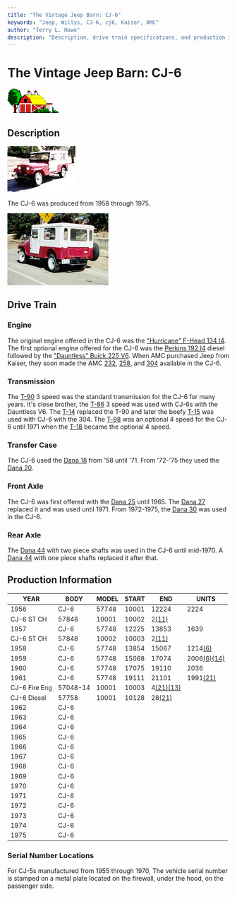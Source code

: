 ```yaml
---
title: "The Vintage Jeep Barn: CJ-6"
keywords: "Jeep, Willys, CJ-6, cj6, Kaiser, AMC"
author: "Terry L. Howe"
description: "Description, drive train specifications, and production information for the Jeep CJ-6"
---
```

# The Vintage Jeep Barn: CJ-6

![barn](/images/barn.gif)

## Description

[![CJ-6 front side](/images/cj6f_.jpg)](/images/cj6f.jpg) 

The CJ-6 was produced from 1958 through 1975.

[![CJ-6 back side](/images/cj6b.jpg)](/images/cj6b.jpg) 

## Drive Train

### Engine

The original engine offered in the CJ-6 was the ["Hurricane" F-Head 134 I4](/engine/factory/hurricane134.html). The first optional engine offered for the CJ-6 was the [Perkins 192 I4](/engine/factory/perkins192.html) diesel followed by the ["Dauntless" Buick 225 V6](/engine/factory/dauntless225.html). When AMC purchased Jeep from Kaiser, they soon made the AMC [232](/engine/factory/amc232.html), [258](/engine/factory/amc258.html), and [304](/engine/factory/amc304.html) available in the CJ-6.

### Transmission

The [T-90](/transmission/factory/t90.html) 3 speed was the standard transmission for the CJ-6 for many years. It's close brother, the [T-86](/transmission/factory/t86.html) 3 speed was used with CJ-6s with the Dauntless V6. The [T-14](/transmission/factory/t14.html) replaced the T-90 and later the beefy [T-15](/transmission/factory/t15.html) was used with CJ-6 with the 304. The [ T-98](/transmission/factory/t18.html) was an optional 4 speed for the CJ-6 until 1971 when the [T-18](/transmission/factory/t18.html) became the optional 4 speed. 

### Transfer Case

The CJ-6 used the [Dana 18](/xfer/factory/d18.html) from '58 until '71. From '72-'75 they used the [Dana 20](/xfer/factory/d20.html). 

### Front Axle

The CJ-6 was first offered with the [Dana 25](/axle/factory/d25.html) until 1965. The [Dana 27](/axle/factory/d27.html) replaced it and was used until 1971. From 1972-1975, the [Dana 30](/axle/factory/d30.html) was used in the CJ-6. 

### Rear Axle

The [Dana 44](/axle/factory/d44.html) with two piece shafts was used in the CJ-6 until mid-1970. A [Dana 44](/axle/factory/d44.html) with one piece shafts replaced it after that. 

## Production Information

| YEAR          | BODY     | MODEL | START | END                                                           | UNITS                                                          |
|---------------|----------|-------|-------|---------------------------------------------------------------|----------------------------------------------------------------|
| 1956          | CJ-6     | 57748 | 10001 | 12224                                                         | 2224                                                           |
| CJ-6 ST CH    | 57848    | 10001 | 10002 | 2[(11)](/history/index.html#11)                               |                                                                |
| 1957          | CJ-6     | 57748 | 12225 | 13853                                                         | 1639                                                           |
| CJ-6 ST CH    | 57848    | 10002 | 10003 | 2[(11)](/history/index.html#11)                               |                                                                |
| 1958          | CJ-6     | 57748 | 13854 | 15067                                                         | 1214[(6)](/history/index.html#6)                               |
| 1959          | CJ-6     | 57748 | 15068 | 17074                                                         | 2006[(6)](/history/index.html#6)[(14)](/history/index.html#14) |
| 1960          | CJ-6     | 57748 | 17075 | 19110                                                         | 2036                                                           |
| 1961          | CJ-6     | 57748 | 19111 | 21101                                                         | 1991[(21)](/history/index.html#21)                             |
| CJ-6 Fire Eng | 57048-14 | 10001 | 10003 | 4[(21)](/history/index.html#21)[(13)](/history/index.html#13) |                                                                |
| CJ-6 Diesel   | 57758    | 10001 | 10128 | 28[(21)](/history/index.html#21)                              |                                                                |
| 1962          | CJ-6     |       |       |                                                               |                                                                |
| 1963          | CJ-6     |       |       |                                                               |                                                                |
| 1964          | CJ-6     |       |       |                                                               |                                                                |
| 1965          | CJ-6     |       |       |                                                               |                                                                |
| 1966          | CJ-6     |       |       |                                                               |                                                                |
| 1967          | CJ-6     |       |       |                                                               |                                                                |
| 1968          | CJ-6     |       |       |                                                               |                                                                |
| 1969          | CJ-6     |       |       |                                                               |                                                                |
| 1970          | CJ-6     |       |       |                                                               |                                                                |
| 1971          | CJ-6     |       |       |                                                               |                                                                |
| 1972          | CJ-6     |       |       |                                                               |                                                                |
| 1973          | CJ-6     |       |       |                                                               |                                                                |
| 1974          | CJ-6     |       |       |                                                               |                                                                |
| 1975          | CJ-6     |       |       |                                                               |                                                                |

### Serial Number Locations

For CJ-5s manufactured from 1955 through 1970, The vehicle serial number is stamped on a metal plate located on the firewall, under the hood, on the passenger side.